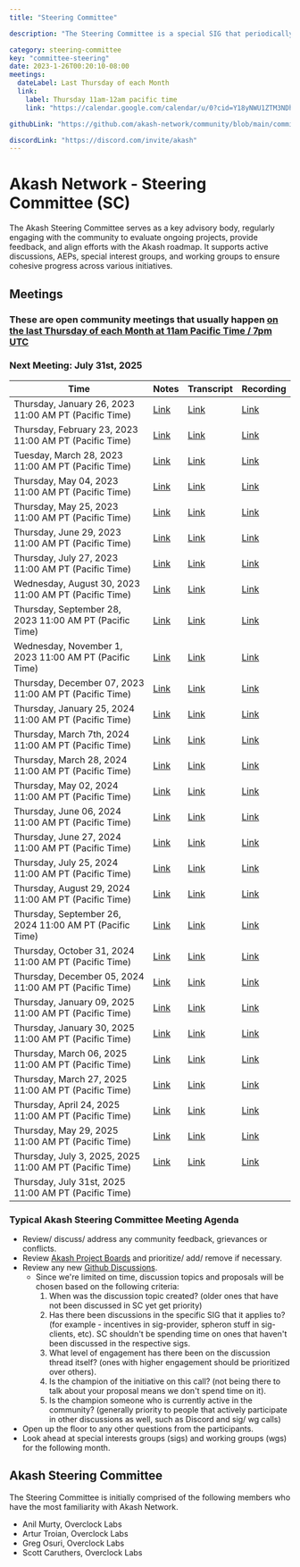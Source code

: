 ```yaml
---
title: "Steering Committee"

description: "The Steering Committee is a special SIG that periodically evaluates the list of projects, prioritizes/adds/removes items and decides which SIG or WG is best suited to tackle the project. The Steering Committee also regularly meets to incorporate learnings to improve how the Akash Network community operates and will perform conflict resolution as necessary."

category: steering-committee
key: "committee-steering"
date: 2023-1-26T00:20:10-08:00
meetings:
  dateLabel: Last Thursday of each Month
  link:
    label: Thursday 11am-12am pacific time
    link: "https://calendar.google.com/calendar/u/0?cid=Y18yNWU1ZTM3NDhlNGM0YWI3YTU1ZjQxZmJjNWViZWJjYzBhMDNiNDBmYjAyODc4NWYxNDE1OWJmYWViZWExMmUyQGdyb3VwLmNhbGVuZGFyLmdvb2dsZS5jb20"

githubLink: "https://github.com/akash-network/community/blob/main/committee-steering"

discordLink: "https://discord.com/invite/akash"
---
```


# Akash Network - Steering Committee (SC)

The Akash Steering Committee serves as a key advisory body, regularly engaging with the community to evaluate ongoing projects, provide feedback, and align efforts with the Akash roadmap. It supports active discussions, AEPs, special interest groups, and working groups to ensure cohesive progress across various initiatives.

## Meetings

### These are open community meetings that usually happen [on the last Thursday of each Month at 11am Pacific Time / 7pm UTC](https://calendar.google.com/calendar/u/0?cid=Y18yNWU1ZTM3NDhlNGM0YWI3YTU1ZjQxZmJjNWViZWJjYzBhMDNiNDBmYjAyODc4NWYxNDE1OWJmYWViZWExMmUyQGdyb3VwLmNhbGVuZGFyLmdvb2dsZS5jb20)

### Next Meeting: July 31st, 2025

| Time                                                    | Notes                                                                                                      | Transcript                                                                                                            | Recording                                                                                                                    |
| ------------------------------------------------------- | ---------------------------------------------------------------------------------------------------------- | --------------------------------------------------------------------------------------------------------------------- | ---------------------------------------------------------------------------------------------------------------------------- |
| Thursday, January 26, 2023 11:00 AM PT (Pacific Time)   | [Link](https://github.com/akash-network/community/blob/main/committee-steering/meetings/001-2023-01-26.md)                                                                         | [Link](https://github.com/akash-network/community/blob/main/committee-steering/meetings/001-2023-01-26.md#transcript)                                                                         | [Link](https://2enqenxqycj4n5z5x5rcir63jecu4gi3bwlznldrswzemmqnanrq.arweave.net/0RsCNvDAk8b3Pb9iJEfbSQVOGRsNl5ascZWyRjINA2M) |
| Thursday, February 23, 2023 11:00 AM PT (Pacific Time)  | [Link](https://github.com/akash-network/community/blob/main/committee-steering/meetings/002-2023-02-23.md) | [Link](https://github.com/akash-network/community/blob/main/committee-steering/meetings/002-2023-02-23.md#transcript) | [Link](https://itizumwznjvmnc76rwwmatmahfdmiu4e62y2cb4yt4fqcvf4dq6q.arweave.net/RNGaMtlqasaL_o2swE2AOUbEU4T2saEHmJ8LAVS8HD0) |
| Tuesday, March 28, 2023 11:00 AM PT (Pacific Time)      | [Link](https://github.com/akash-network/community/blob/main/committee-steering/meetings/003-2023-03-28.md) | [Link](https://github.com/akash-network/community/blob/main/committee-steering/meetings/003-2023-03-28.md#transcript) | [Link](https://hnikzwcoj3nzztkcpgmllozmwxt5wl62h7cswhzzylm7ozoiy4za.arweave.net/O1Cs2E5O25zNQnmYtbsstefbL9o_xSsfOcLZ92XIxzI) |
| Thursday, May 04, 2023 11:00 AM PT (Pacific Time)       | [Link](https://github.com/akash-network/community/blob/main/committee-steering/meetings/004-2023-05-04.md) | [Link](https://github.com/akash-network/community/blob/main/committee-steering/meetings/004-2023-05-04.md#transcript) | [Link](https://mxbrl3erpoqav3rftxthzdsonor7b5k25zd3askk3fk5ke26fida.arweave.net/ZcMV7JF7oAruJZ3mfI5Oa6Pw9VruR7BJStlV1RNeKgY) |
| Thursday, May 25, 2023 11:00 AM PT (Pacific Time)       | [Link](https://github.com/akash-network/community/blob/main/committee-steering/meetings/005-2023-05-25.md) | [Link](https://github.com/akash-network/community/blob/main/committee-steering/meetings/005-2023-05-25.md#transcript) | [Link](https://gx6ojxwsudf2y42om4rpsotbbyd2iluasgkfrudrr4b6ktdirxvq.arweave.net/Nfzk3tKgy6xzTmci-TphDgekLoCRlFjQcY8D5Uxojes) |
| Thursday, June 29, 2023 11:00 AM PT (Pacific Time)      | [Link](https://github.com/akash-network/community/blob/main/committee-steering/meetings/006-2023-06-25.md) | [Link](https://github.com/akash-network/community/blob/main/committee-steering/meetings/006-2023-06-29.md#transcript) | [Link](https://n6o6hg3bmrlh53cz6ykmpokamvnzgusa3vycwvbr4vxmamusuh5q.arweave.net/b53jm2FkVn7sWfYUx7lAZVuTUkDdcCtUMeVuwDKSofs) |
| Thursday, July 27, 2023 11:00 AM PT (Pacific Time)      | [Link](https://github.com/akash-network/community/blob/main/committee-steering/meetings/007-2023-07-27.md) | [Link](https://github.com/akash-network/community/blob/main/committee-steering/meetings/007-2023-07-27.md#transcript) | [Link](https://2uw2d6ylfq3v2btiav5izgx4kvsgcc2s72bb5vvymb5byck4jsca.arweave.net/1S2h-wssN10GaAV6jJr8VWRhC1L-gh7WuGB6HAlcTIQ) |
| Wednesday, August 30, 2023 11:00 AM PT (Pacific Time)   | [Link](https://github.com/akash-network/community/blob/main/committee-steering/meetings/008-2023-08-30.md) | [Link](https://github.com/akash-network/community/blob/main/committee-steering/meetings/008-2023-08-30.md#transcript) | [Link](https://6bmxztaobmi5ox6n3nv5f6hgz7cwn7y7qxkp7ureegcbxswq4yxa.arweave.net/8Fl8zA4LEddfzdtr0vjmz8Vm_x-F1P_SJCGEG8rQ5i4) |
| Thursday, September 28, 2023 11:00 AM PT (Pacific Time) | [Link](https://github.com/akash-network/community/blob/main/committee-steering/meetings/009-2023-09-28.md) | [Link](https://github.com/akash-network/community/blob/main/committee-steering/meetings/009-2023-09-28.md#transcript) | [Link](https://bw2dirmu4darmwcx74o24hzfkjzs7f33grrc5rdihgysff4kxyta.arweave.net/DbQ0RZTgwRZYV_8drh8lUnMvl3s0Yi7EaDmxIpeKviY) |
| Wednesday, November 1, 2023 11:00 AM PT (Pacific Time)  | [Link](https://github.com/akash-network/community/blob/main/committee-steering/meetings/010-2023-11-01.md) | [Link](https://github.com/akash-network/community/blob/main/committee-steering/meetings/010-2023-11-01.md#transcript) | [Link](https://4yrnmjlm3nco2ccfkbkv67s6cfgvgrge7op5dfwnv6gn46mueqxa.arweave.net/5iLWJWzbRO0IRVBVX35eEU1TRMT7n9GWza-M3nmUJC4) |
| Thursday, December 07, 2023 11:00 AM PT (Pacific Time)  | [Link](https://github.com/akash-network/community/blob/main/committee-steering/meetings/011-2023-12-07.md) | [Link](https://github.com/akash-network/community/blob/main/committee-steering/meetings/011-2023-12-07.md#transcript) | [Link](https://k6mud4r2ua6xarj6c5zqtkxw6fzjrvzjzu6eotsyhsmotles2gaq.arweave.net/V5lB8jqgPXBFPhdzCar28XKY1ynNPEdOWDyY6ayS0YE) |
| Thursday, January 25, 2024 11:00 AM PT (Pacific Time)   | [Link](https://github.com/akash-network/community/blob/main/committee-steering/meetings/012-2024-01-25.md) | [Link](https://github.com/akash-network/community/blob/main/committee-steering/meetings/012-2024-01-25.md#transcript) | [Link](https://uh4qrdp5wsvzihnnh7m7conzwkllrei4xawnfsohgjmp5qpjberq.arweave.net/ofkIjf20q5QdrT_Z8Tm5spa4kRy4LNLJxzJY_sHpCSM) |
| Thursday, March 7th, 2024 11:00 AM PT (Pacific Time)    | [Link](https://github.com/akash-network/community/blob/main/committee-steering/meetings/013-2024-03-07.md) | [Link](https://github.com/akash-network/community/blob/main/committee-steering/meetings/013-2024-03-07.md#transcript) | [Link](https://aqjulyegruxs4xdwltfkkxqieagkmqc7dcbewovdw2wk7tj72hka.arweave.net/BBNF4IaNLy5cdlzKpV4IIAymQF8Ygks6o7asr80_0dQ) |
| Thursday, March 28, 2024 11:00 AM PT (Pacific Time)     | [Link](https://github.com/akash-network/community/blob/main/committee-steering/meetings/014-2024-03-28.md) | [Link](https://github.com/akash-network/community/blob/main/committee-steering/meetings/014-2024-03-28.md#transcript) | [Link](https://4wprt5kys3oxjr7ihtu2jgx6mshwts7gzsiv2pfr4qypgrp2xywa.arweave.net/5Z8Z9ViW3XTH6DzppJr-ZI9py-bMkV08seQw80X6viw) |
| Thursday, May 02, 2024 11:00 AM PT (Pacific Time)       | [Link](https://github.com/akash-network/community/blob/main/committee-steering/meetings/015-2024-05-02.md) | [Link](https://github.com/akash-network/community/blob/main/committee-steering/meetings/015-2024-05-02.md#transcript) | [Link](https://s7ymsn3qwdtyyfd5tyjshf4r7a5ticrqhgf7nzpllkmf76gnqmpa.arweave.net/l_DJN3Cw54wUfZ4TI5eR-Ds0CjA5i_bl61qYX_jNgx4) |
| Thursday, June 06, 2024 11:00 AM PT (Pacific Time)      | [Link](https://github.com/akash-network/community/blob/main/committee-steering/meetings/016-2024-06-06.md) | [Link](https://github.com/akash-network/community/blob/main/committee-steering/meetings/016-2024-06-06.md#transcript) | [Link](https://capv32vqn7vrb5u3qvsjn3n6y6swnjkba32ukvydflmqqhrxbswa.arweave.net/EB9d6rBv6xD2m4Vklu2-x6VmpUEG9UVXAyrZCB43DKw) |
| Thursday, June 27, 2024 11:00 AM PT (Pacific Time)      | [Link](https://github.com/akash-network/community/blob/main/committee-steering/meetings/017-2024-06-27.md) | [Link](https://github.com/akash-network/community/blob/main/committee-steering/meetings/017-2024-06-27.md#transcript) | [Link](https://upv27tytyope2fseqvgnnre2au6nmmo65bs2c2fvuxtohsr5bpjq.arweave.net/o-uvzxPDnk0WRIVM1sSaBTzWMd7oZaFotaXm48o9C9M) |
| Thursday, July 25, 2024 11:00 AM PT (Pacific Time)      | [Link](https://github.com/akash-network/community/blob/main/committee-steering/meetings/018-2024-07-25.md) | [Link](https://github.com/akash-network/community/blob/main/committee-steering/meetings/018-2024-07-25.md#transcript) | [Link](https://vowukrgkuwsl7fdoune7kqruamcwsbhm7bh4aic6dse6vyussagq.arweave.net/q61FRMqlpL-UbqNJ9UI0AwVpBOz4T8AgXhyJ6uKSkA0) |
| Thursday, August 29, 2024 11:00 AM PT (Pacific Time)    | [Link](https://github.com/akash-network/community/blob/main/committee-steering/meetings/019-2024-08-29.md) | [Link](https://github.com/akash-network/community/blob/main/committee-steering/meetings/019-2024-08-29.md#transcript) | [Link](https://7rl44hv4pys2lipofrsxd22xmnvysihwvhfn3lttrx6w47u67w5q.arweave.net/_FfOHrx-JaWh7ixlcetXY2uJIPapyt2uc439bn6e_bs) |
| Thursday, September 26, 2024 11:00 AM PT (Pacific Time) | [Link](https://github.com/akash-network/community/blob/main/committee-steering/meetings/020-2024-09-26.md) | [Link](https://github.com/akash-network/community/blob/main/committee-steering/meetings/020-2024-09-26.md#transcript) | [Link](https://otgpsa4db4kpmdhoccmt3giweyqevheemhwjovjfmva2vrsjgtsq.arweave.net/dMz5A4MPFPYM7hCZPZkWJiBKnIRh7JdVJWVBqsZJNOU) |
| Thursday, October 31, 2024 11:00 AM PT (Pacific Time)   | [Link](https://github.com/akash-network/community/blob/main/committee-steering/meetings/021-2024-10-31.md) | [Link](https://github.com/akash-network/community/blob/main/committee-steering/meetings/021-2024-10-31.md#transcript) | [Link](https://h5r73bah365pqfr4x62x5sdut5px4wpprsnd6lu2hcej3x42jkxa.arweave.net/P2P9hAffuvgWPL-1fsh0n19-We-Mmj8umjiInd-aSq4) |
| Thursday, December 05, 2024 11:00 AM PT (Pacific Time)  | [Link](https://github.com/akash-network/community/blob/main/committee-steering/meetings/022-2024-12-05.md) | [Link](https://github.com/akash-network/community/blob/main/committee-steering/meetings/022-2024-12-05.md#transcript) | [Link](https://xkr2kbywumiw7y7cclz2z7uorfwxdwm6gsx4kvqqt3uy4qeirjya.arweave.net/uqOlBxajEW_j4hLzrP6OiW1x2Z40r8VWEJ7pjkCIinA) |
| Thursday, January 09, 2025 11:00 AM PT (Pacific Time)   | [Link](https://github.com/akash-network/community/blob/main/committee-steering/meetings/023-2025-1-09.md)  | [Link](https://github.com/akash-network/community/blob/main/committee-steering/meetings/023-2025-1-09.md#transcript)  | [Link](https://kjr75weuxisrplpudutxpyrioof6353hwzpecxnift7y4e24ekdq.arweave.net/UmP-2JS6JRet9B0nd-Ioc4vt92e2XkFdqCz_jhNcIoc) |
| Thursday, January 30, 2025 11:00 AM PT (Pacific Time)   | [Link](https://github.com/akash-network/community/blob/main/committee-steering/meetings/024-2025-01-30.md) | [Link](https://github.com/akash-network/community/blob/main/committee-steering/meetings/024-2025-01-30.md#transcript) | [Link](https://xfakl3sxiruq3qgfrfcxc5mouukjob5sfbtqx2py2f2musni3gpq.arweave.net/uUCl7ldEaQ3AxYlFcXWOpRSXB7IoZwvp-NF0ykmo2Z8) |
| Thursday, March 06, 2025 11:00 AM PT (Pacific Time)     | [Link](https://github.com/akash-network/community/blob/main/committee-steering/meetings/025-2025-03-06.md) | [Link](https://github.com/akash-network/community/blob/main/committee-steering/meetings/025-2025-03-06.md#transcript) | [Link](https://j2z5ckslh4zlfjlkriqhyrsfyucg72odtkopm7sp4qruyyfgijsa.arweave.net/TrPRKks_MrKlaoogfEZFxQRv6cOanPZ-T-QjTGCmQmQ) |
| Thursday, March 27, 2025 11:00 AM PT (Pacific Time)     | [Link](https://github.com/akash-network/community/blob/main/committee-steering/meetings/026-2025-03-27.md) | [Link](https://github.com/akash-network/community/blob/main/committee-steering/meetings/026-2025-03-27.md#transcript) | [Link](https://gv732dkiwyuvvdzwwof2cpippkom722pvzbhd334r4b55eyhnhra.arweave.net/NX-9DUi2KVqPNrOLoT0PepzP60-uQnHvfI8D3pMHaeI) |
| Thursday, April 24, 2025 11:00 AM PT (Pacific Time)     | [Link](https://github.com/akash-network/community/blob/main/committee-steering/meetings/027-2025-04-24.md) | [Link](https://github.com/akash-network/community/blob/main/committee-steering/meetings/027-2025-04-24.md#transcript) | [Link](https://2xkpkzs4tytpvwgh7tzkc5spywwk3kxcgvkydlcbmikynnxgg7ka.arweave.net/1dT1ZlyeJvrYx_zyoXZPxaytquI1VYGsQWIVhrbmN9Q) |
| Thursday, May 29, 2025 11:00 AM PT (Pacific Time)       | [Link](https://github.com/akash-network/community/blob/main/committee-steering/meetings/028-2025-05-29.md)  | [Link](https://github.com/akash-network/community/blob/main/committee-steering/meetings/028-2025-05-29.md#transcript)  |[Link](https://zfwjpacw6ynl4nfxmak7mifijp7jiqr7bjywnztyaej7ygo6ppca.arweave.net/yWyXgFb2Gr40t2AV9iCoS_6UQj8KcWbmeAET_Bnee8Q) 
| Thursday, July 3, 2025, 2025 11:00 AM PT (Pacific Time) | [Link](https://github.com/akash-network/community/blob/main/committee-steering/meetings/029-2025-07-03.md)  | [Link](https://github.com/akash-network/community/blob/main/committee-steering/meetings/029-2025-07-03.md#transcript)  |[Link](https://ro4537s2pzt7fqlsjs3gkrbzzwrosdsapju7pq2xeffsduufxs6q.arweave.net/i7nd_lp-Z_LBcky2ZUQ5zaLpDkB6affDVyFLIdKFvL0)
| Thursday, July 31st, 2025 11:00 AM PT (Pacific Time)       |  |  |

### Typical Akash Steering Committee Meeting Agenda

- Review/ discuss/ address any community feedback, grievances or conflicts.
- Review [Akash Project Boards](https://github.com/orgs/akash-network/projects) and prioritize/ add/ remove if necessary.
- Review any new [Github Discussions](https://github.com/orgs/akash-network/discussions).
  - Since we're limited on time, discussion topics and proposals will be chosen based on the following criteria:
    1. When was the discussion topic created? (older ones that have not been discussed in SC yet get priority)
    2. Has there been discussions in the specific SIG that it applies to? (for example - incentives in sig-provider, spheron stuff in sig-clients, etc). SC shouldn't be spending time on ones that haven't been discussed in the respective sigs.
    3. What level of engagement has there been on the discussion thread itself? (ones with higher engagement should be prioritized over others).
    4. Is the champion of the initiative on this call? (not being there to talk about your proposal means we don't spend time on it).
    5. Is the champion someone who is currently active in the community? (generally priority to people that actively participate in other discussions as well, such as Discord and sig/ wg calls)
- Open up the floor to any other questions from the participants.
- Look ahead at special interests groups (sigs) and working groups (wgs) for the following month.

## Akash Steering Committee

The Steering Committee is initially comprised of the following members who have the most familiarity with Akash Network.

- Anil Murty, Overclock Labs
- Artur Troian, Overclock Labs
- Greg Osuri, Overclock Labs
- Scott Caruthers, Overclock Labs
